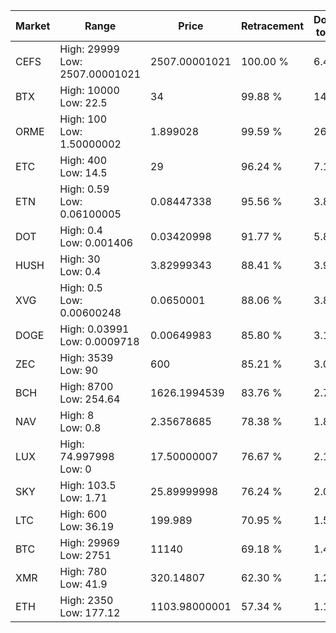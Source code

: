 | Market | Range | Price| Retracement | Doubles to 50% |
| --- | --- | --- | --- | --- |
| CEFS | High: 29999<br />Low: 2507.00001021 | 2507.00001021 | 100.00 % | 6.48 |
| BTX | High: 10000<br />Low: 22.5 | 34 | 99.88 % | 147.39 |
| ORME | High: 100<br />Low: 1.50000002 | 1.899028 | 99.59 % | 26.72 |
| ETC | High: 400<br />Low: 14.5 | 29 | 96.24 % | 7.15 |
| ETN | High: 0.59<br />Low: 0.06100005 | 0.08447338 | 95.56 % | 3.85 |
| DOT | High: 0.4<br />Low: 0.001406 | 0.03420998 | 91.77 % | 5.87 |
| HUSH | High: 30<br />Low: 0.4 | 3.82999343 | 88.41 % | 3.97 |
| XVG | High: 0.5<br />Low: 0.00600248 | 0.0650001 | 88.06 % | 3.89 |
| DOGE | High: 0.03991<br />Low: 0.0009718 | 0.00649983 | 85.80 % | 3.14 |
| ZEC | High: 3539<br />Low: 90 | 600 | 85.21 % | 3.02 |
| BCH | High: 8700<br />Low: 254.64 | 1626.1994539 | 83.76 % | 2.75 |
| NAV | High: 8<br />Low: 0.8 | 2.35678685 | 78.38 % | 1.87 |
| LUX | High: 74.997998<br />Low: 0 | 17.50000007 | 76.67 % | 2.14 |
| SKY | High: 103.5<br />Low: 1.71 | 25.89999998 | 76.24 % | 2.03 |
| LTC | High: 600<br />Low: 36.19 | 199.989 | 70.95 % | 1.59 |
| BTC | High: 29969<br />Low: 2751 | 11140 | 69.18 % | 1.47 |
| XMR | High: 780<br />Low: 41.9 | 320.14807 | 62.30 % | 1.28 |
| ETH | High: 2350<br />Low: 177.12 | 1103.98000001 | 57.34 % | 1.14 |
